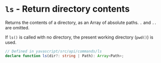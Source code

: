 # `ls` - Return directory contents

Returns the contents of a directory, as an Array of absolute paths. `.` and `..` are omitted.

If `ls()` is called with no directory, the present working directory (`pwd()`) is used.

```ts
// Defined in yavascript/src/api/commands/ls
declare function ls(dir?: string | Path): Array<Path>;
```
